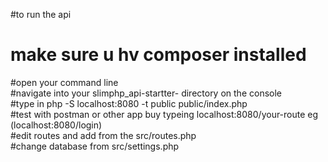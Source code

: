 #to run the api <br />
# make sure u hv composer installed <br />
#open your command line <br />
#navigate into your slimphp_api-startter- directory on the console <br />
#type in php -S localhost:8080 -t public public/index.php <br />
#test with postman or other app buy typeing localhost:8080/your-route eg (localhost:8080/login) <br /> 
#edit routes and add from the src/routes.php  <br />
#change database from src/settings.php <br />

